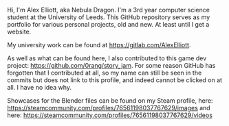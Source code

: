 Hi, I'm Alex Elliott, aka Nebula Dragon. I'm a 3rd year computer science student at the University of Leeds.
This GitHub repository serves as my portfolio for various personal projects, old and new. At least until I get a website.

My university work can be found at https://gitlab.com/AlexElliott.

As well as what can be found here, I also contributed to this game dev project: https://github.com/0rang/story_jam. For some reason GitHub has forgotten that I contributed at all, so my name can still be seen in the commits but does not link to this profile, and indeed cannot be clicked on at all. I have no idea why.

Showcases for the Blender files can be found on my Steam profile, here: https://steamcommunity.com/profiles/76561198037767629/images
and here: https://steamcommunity.com/profiles/76561198037767629/videos
